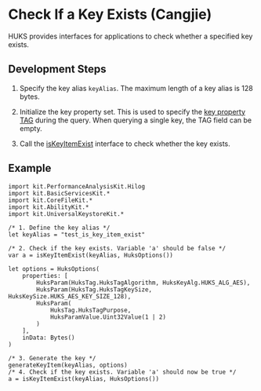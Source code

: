 # Check If a Key Exists (Cangjie)

HUKS provides interfaces for applications to check whether a specified key exists.

## Development Steps

1. Specify the key alias `keyAlias`. The maximum length of a key alias is 128 bytes.

2. Initialize the key property set. This is used to specify the [key property TAG](../../../../reference/source_en/UniversalKeystoreKit/cj-apis-security_huks.md#class-huksoptions) during the query. When querying a single key, the TAG field can be empty.

3. Call the [isKeyItemExist](../../../../reference/source_en/UniversalKeystoreKit/cj-apis-security_huks.md#func-iskeyitemexiststring-huksoptions) interface to check whether the key exists.

## Example

<!-- compile -->

```cangjie
import kit.PerformanceAnalysisKit.Hilog
import kit.BasicServicesKit.*
import kit.CoreFileKit.*
import kit.AbilityKit.*
import kit.UniversalKeystoreKit.*

/* 1. Define the key alias */
let keyAlias = "test_is_key_item_exist"

/* 2. Check if the key exists. Variable 'a' should be false */
var a = isKeyItemExist(keyAlias, HuksOptions())

let options = HuksOptions(
    properties: [
        HuksParam(HuksTag.HuksTagAlgorithm, HuksKeyAlg.HUKS_ALG_AES),
        HuksParam(HuksTag.HuksTagKeySize, HuksKeySize.HUKS_AES_KEY_SIZE_128),
        HuksParam(
            HuksTag.HuksTagPurpose,
            HuksParamValue.Uint32Value(1 | 2)
        )
    ],
    inData: Bytes()
)

/* 3. Generate the key */
generateKeyItem(keyAlias, options)
/* 4. Check if the key exists. Variable 'a' should now be true */
a = isKeyItemExist(keyAlias, HuksOptions())
```